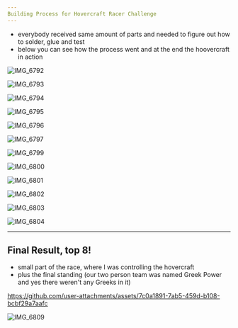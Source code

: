 ```yaml
---
Building Process for Hovercraft Racer Challenge
---
```

* everybody received same amount of parts and needed to figure out how to solder, glue and test
* below you can see how the process went and at the end the hoovercraft in action

![IMG_6792](https://github.com/user-attachments/assets/cb282b16-fd66-4b76-919a-ca0da6c865ea)

![IMG_6793](https://github.com/user-attachments/assets/cf4d1698-c50e-4262-a4ea-7a8d1a374add)

![IMG_6794](https://github.com/user-attachments/assets/7970d136-4028-4403-b612-4a68861a3238)

![IMG_6795](https://github.com/user-attachments/assets/bd8fd10c-96cb-497e-bb46-829bef099e86)

![IMG_6796](https://github.com/user-attachments/assets/f13a9fbe-5614-4b86-85e9-a2396e2b1703)

![IMG_6797](https://github.com/user-attachments/assets/0ebe1bf3-9921-4b4b-bd3c-fc22cadffa14)

![IMG_6799](https://github.com/user-attachments/assets/840a583c-e4c6-4bdc-acf7-dd00835610a5)

![IMG_6800](https://github.com/user-attachments/assets/041cf898-c640-4876-a9f6-4217fa203f32)

![IMG_6801](https://github.com/user-attachments/assets/0ac31ca5-d6e3-4582-ab0a-0c6cf6e44e13)

![IMG_6802](https://github.com/user-attachments/assets/701d98b1-27a1-48c6-92b4-a59826841419)

![IMG_6803](https://github.com/user-attachments/assets/0adb4dc7-0856-45b2-89e2-6f0936deef18)

![IMG_6804](https://github.com/user-attachments/assets/7261bead-0e70-45a6-9457-1a547edcbb12)

---
Final Result, top 8!
---
* small part of the race, where I was controlling the hovercraft
* plus the final standing (our two person team was named Greek Power and yes there weren't any Greeks in it)

https://github.com/user-attachments/assets/7c0a1891-7ab5-459d-b108-bcbf29a7aafc

![IMG_6809](https://github.com/user-attachments/assets/34a9170a-8155-4a9a-955a-dbf6f2d4adde)
